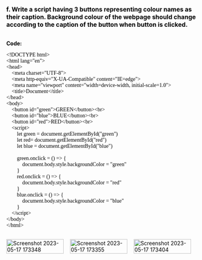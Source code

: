 <style>
    *{
        
        font-size:14px;
    }
    html body code{
        font: "Helvetica Neue",Helvetica,"Segoe UI",Arial,freesans,sans-serif;
        font-size: 14px !important;
        background: inherit !important
    }

    html body pre code, html body pre tt {
        font-family: jetbrains mono !important;
        font-size: 14px !important;
        background: inherit !important
    }

    body{
        color: #000 !important
    }

    li>code:first-child{
        font-size: 14px !important;
        font-weight: bolder;
    }
    
    html body code{
        font-size: 14px !important;
    }

    code{
        font-family:"Helvetica Neue",Helvetica,"Segoe UI",Arial,freesans,sans-serif !important;
    }

    #firstline{
        font-size: 16px !important;
        font-weight: bolder;
        color: #000;
    }
    #screenshot {
  display: grid;
  grid-template-columns: auto auto auto
}
    #screenshot p img {
        max-width: 90%;
        height: 100%;
        object-fit: cover;
        
    }

    
</style>
<span id="firstline">f. Write a script having 3 buttons representing colour names as their caption. Background colour of the webpage should change according to the caption of the button when button is clicked.</span><br><br>

**Code:**

```
<!DOCTYPE html>
<html lang="en">
<head>
    <meta charset="UTF-8">
    <meta http-equiv="X-UA-Compatible" content="IE=edge">
    <meta name="viewport" content="width=device-width, initial-scale=1.0">
    <title>Document</title>
</head>
<body>
    <button id="green">GREEN</button><br>
    <button id="blue">BLUE</button><br>
    <button id="red">RED</button><br>
    <script>
        let green = document.getElementById("green")
        let red= document.getElementById("red")
        let blue = document.getElementById("blue")

        green.onclick = () => {
            document.body.style.backgroundColor = "green"
        }
        red.onclick = () => {
            document.body.style.backgroundColor = "red"
        }
        blue.onclick = () => {
            document.body.style.backgroundColor = "blue"
        }
    </script>
</body>
</html>
```

<div id="screenshot">

![Screenshot 2023-05-17 173348](/assets/Screenshot%202023-05-17%20173348.png)

![Screenshot 2023-05-17 173355](/assets/Screenshot%202023-05-17%20173355.png)

![Screenshot 2023-05-17 173404](/assets/Screenshot%202023-05-17%20173404.png)

</div>